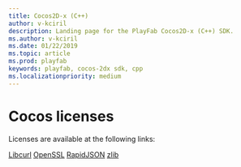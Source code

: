```yaml
---
title: Cocos2D-x (C++)
author: v-kciril
description: Landing page for the PlayFab Cocos2D-x (C++) SDK.
ms.author: v-kciril
ms.date: 01/22/2019
ms.topic: article
ms.prod: playfab
keywords: playfab, cocos-2dx sdk, cpp
ms.localizationpriority: medium
---
```


# Cocos licenses

Licenses are available at the following links:

[Libcurl](Licenses/libcurl-License.md)
[OpenSSL](Licenses/OpenSSL-License.md)
[RapidJSON](Licenses/RapidJSON-License.md)
[zlib](Licenses/zlib-License.md)
